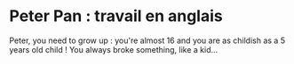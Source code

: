 # Peter Pan : travail en anglais

Peter, you need to grow up : you're almost 16 and you are as childish as a 5 years old child ! You always broke something, like a kid...

